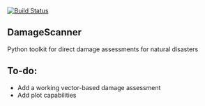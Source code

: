 [![Build Status](https://travis-ci.com/ElcoK/DamageScanner.svg?branch=master)](https://travis-ci.com/ElcoK/DamageScanner)

## DamageScanner
Python toolkit for direct damage assessments for natural disasters


## To-do:

* Add a working vector-based damage assessment
* Add plot capabilities


